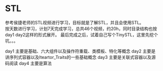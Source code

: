 # STL
参考侯捷老师的STL视频进行学习，目标就是了解STL，并且会使用STL。  
按天数进行学习，计划7天完成学习，总共46个视频，约20h，同时目录结构也按day1 day2这样的形式展开。
最后完成之后，试着自己写个TinySTL，这里先挖个坑。。。

day1 主要是基础、六大组件以及操作符重载、类模板、特化等概念
day2 主要是讲序列式容器以及Iteartor_Traits的一些基础概念
day3 主要是关联式容器以及源码阅读
day4 主要是算法